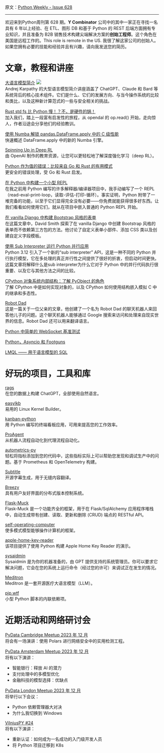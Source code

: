 原文：[Python Weekly - Issue 628](http://eepurl.com/iE8zjE)

---

欢迎来到Python周刊第 628 期。**Y Combinator** 公司中的其中一家正在寻找一名具有 6 年以上经验、在 ETL、图形 DB 和基于 Python 的 REST 后端方面拥有专业知识，并且准备为 B2B 销售技术构建尖端解决方案的**创始工程师**。这个角色在美国是远程工作的。This role is remote in the US. 我很了解这家公司的创始人。如果您拥有必要的技能和经验并且有兴趣，请向我发送您的简历。  
     

# 文章，教程和讲座  
  
[大语言模型简介](https://www.youtube.com/watch?v=zjkBMFhNj_g) ![](https://mcusercontent.com/e2e180baf855ac797ef407fc7/images/af76283a-6e65-436c-967a-900427cf6399.png)  
Andrej Karpathy 的大型语言模型简介讲座涵盖了 ChatGPT、Claude 和 Bard 等系统背后的核心技术组件。它们是什么、它们的发展方向、与当今操作系统的比较和类比，以及这种新计算范式的一些与安全相关的挑战。 
  
[Rust std fs 比 Python 慢！？不，是硬件的锅！](https://xuanwo.io/2023/04-rust-std-fs-slower-than-python/)  
加入我们，踏上一段富有启发性的旅程，从 opendal 的 op.read() 开始，走向惊人，作者沿途会分享他们的经验教训。  
  
[使用 Numba 解锁 pandas.DataFrame.apply 中的 C 级性能](https://labs.quansight.org/blog/unlocking-c-level-performance-in-df-apply)  
快速概述 DataFrame.apply 中的新的 Numba 引擎。  
  
[Spinning Up in Deep RL](https://spinningup.openai.com/en/latest/)  
由 OpenAI 制作的教育资源，让您可以更轻松地了解深度强化学习（deep RL）。 
  
[Python 作为值的错误：比较来自 Go 和 Rust 的有用模式](https://www.inngest.com/blog/python-errors-as-values)  
更安全的错误处理，受 Go 和 Rust 启发。  
  
[在 Python 中构建一个小型 REPL](https://bernsteinbear.com/blog/simple-python-repl/)  
在我之前用 Python 编写的许多解释器/编译器项目中，我手动编写了一个 REPL（read-eval-print-loop，读取-评估-打印-循环）。事实证明，Python 附带了一堆完备的功能，以至于它们显得完全没有必要——你免费就能获得很多好东西。让我们看看如何使用它们，就从在项目中嵌入普通的 Python REPL 开始。  
  
[在 vanilla Django 中构建 Bootstrap 风格的表单](https://smithdc.uk/blog/2023/bootstrap_form_in_vanilla_django)  
在这篇文章中，David Smith 探索了在 vanilla Django 中创建 Bootstrap 风格的表单而不依赖第三方包的方法。他讨论了自定义表单小部件、添加 CSS 类以及创建自定义字段模板。  
  
[使用 Sub Interpreter 运行 Python 并行应用](https://tonybaloney.github.io/posts/sub-interpreter-web-workers.html)  
Python 3.12 引入了一个新的“sub interpreter” API，这是一种不同的 Python 并行执行模型，它在多处理的真正并行性之间提供了很好的折衷，但启动时间更快。这篇文章将解释什么是sub interpreter为什么它对于 Python 中的并行代码执行很重要、以及它与其他方法之间的比较。  
  
[CPython 对象系统内部结构：了解 PyObject 的角色](https://codeconfessions.substack.com/p/cpython-object-system-internals-understanding)  
了解 CPython 中是如何实现对象的，以及 CPython 如何使用结构嵌入模拟 C 中的继承和多态性。  
  
[Robot Dad](https://blog.untrod.com/2023/11/robot-dad.html)  
这是一篇关于一位父亲的文章，他创建了一个名为 Robot Dad 的聊天机器人来回答他儿子的问题。这个聊天机器人能够通过 Google 搜索来访问和处理来自现实世界的信息。Robot Dad 还可以用来翻译语言。 
  
[Python 中简单的 WebSocket 基准测试](https://lemire.me/blog/2023/11/28/a-simple-websocket-benchmark-in-python)  
  
[Python，Asyncio 和 Footguns](https://ryanc118.medium.com/python-asyncio-and-footguns-8ebdb4409122)  
  
[LMQL —— 用于语言模型的 SQL](https://towardsdatascience.com/lmql-sql-for-language-models-d7486d88c541)  
  
  
 # 好玩的项目，工具和库  
  
[rags](https://github.com/run-llama/rags)  
在您的数据上构建 ChatGPT，全部使用自然语言。  
  
[easylkb](https://github.com/deepseagirl/easylkb)  
易用的 Linux Kernel Builder。  
  
[kanban-python](https://github.com/Zaloog/kanban-python)  
用 Python 编写的终端看板应用，可用来提高您的工作效率。  
  
[ProAgent](https://github.com/OpenBMB/ProAgent)  
从机器人流程自动化到代理流程自动化。  
  
[autometrics-py](https://github.com/autometrics-dev/autometrics-py)  
轻松将指标添加到您的代码中，这些指标实际上可以帮助您发现和调试生产中的问题。基于 Prometheus 和 OpenTelemetry 构建。  
  
[Subtitle](https://github.com/innovatorved/subtitle)  
开源字幕生成，用于无缝内容翻译。  
  
[Breezy](https://github.com/breezy-team/breezy)  
具有用户友好界面的分布式版本控制系统。  
  
[Flask-Muck](https://github.com/dtiesling/flask-muck)  
Flask-Muck 是一个功能齐全的框架，用于在 Flask/SqlAlchemy 应用程序堆栈中，自动生成带有创建、读取、更新和删除 (CRUD) 端点的 RESTful API。 
  
[self-operating-computer](https://github.com/OthersideAI/self-operating-computer)  
使多模式模型能够操作计算机的框架。 
  
[apple-home-key-reader](https://github.com/kormax/apple-home-key-reader)  
该项目提供了使用 Python 构建 Apple Home Key Reader 的演示。  
  
[sysaidmin](https://github.com/skorokithakis/sysaidmin/)  
Sysaidmin 是为你的机器准备的，由 GPT 提供支持的系统管理员。你可以要求它解决问题，它会在您的系统上运行命令（经过您的许可）来调试正在发生的情况。 
  
[Meditron](https://github.com/epfLLM/meditron)  
Meditron 是一套开源医疗大语言模型（LLM）。  
  
[pip.wtf](https://pip.wtf/)  
小型 Python 脚本的内联依赖项。
  
  
 # 近期活动和网络研讨会  
  
[PyData Cambridge Meetup 2023 年 12 月](https://www.meetup.com/pydata-cambridge-meetup/events/297337394/)  
将会有一场演讲：使用 Polars 进行网络安全中的实用检测工程。
  
[PyData Amsterdam Meetup 2023 年 12 月](https://www.meetup.com/pydata-nl/events/297098652/)  
将有以下演讲：
  * 智能银行：释放 AI 的潜力
  * 支付处理中的多模型优化
  * 金融科技的模型选择：优缺点
  
[PyData London Meetup 2023 年 12 月](https://www.meetup.com/pydata-london-meetup/events/297585435/)  
将举行以下会议：
  * Python 依赖管理器大对决
  * 为什么我切换到 Windows

  
[VilniusPY #24](https://www.meetup.com/vilniuspy/events/297507169/)  
将有以下演讲：
  * 重新认证：如何成为一名成功的入门级开发人员
  * 将 Python 项目迁移到 K8s
